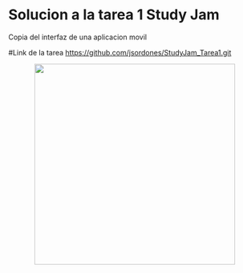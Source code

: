 # Solucion a la tarea 1 Study Jam
Copia del interfaz de una aplicacion movil

#Link de la tarea
https://github.com/jsordones/StudyJam_Tarea1.git

<div align="center">
    <center>
        <img src="/img/captura.png" width="400px"/>
    </center>
</div>



